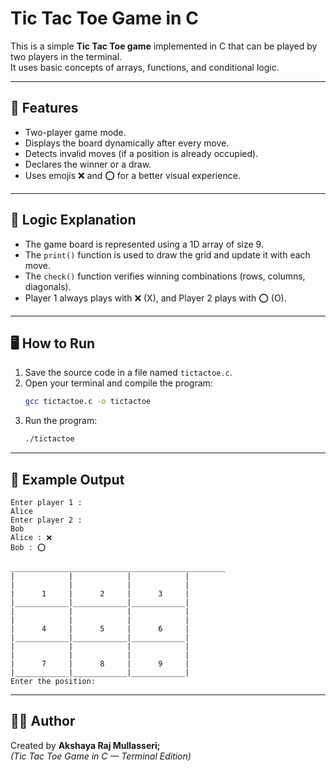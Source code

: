 # Tic Tac Toe Game in C

This is a simple **Tic Tac Toe game** implemented in C that can be played by two players in the terminal.  
It uses basic concepts of arrays, functions, and conditional logic.

---

## 🧩 Features
- Two-player game mode.
- Displays the board dynamically after every move.
- Detects invalid moves (if a position is already occupied).
- Declares the winner or a draw.
- Uses emojis ❌ and ⭕ for a better visual experience.

---

## 🧠 Logic Explanation
- The game board is represented using a 1D array of size 9.
- The `print()` function is used to draw the grid and update it with each move.
- The `check()` function verifies winning combinations (rows, columns, diagonals).
- Player 1 always plays with ❌ (X), and Player 2 plays with ⭕ (O).

---

## 🖥️ How to Run
1. Save the source code in a file named `tictactoe.c`.
2. Open your terminal and compile the program:
   ```bash
   gcc tictactoe.c -o tictactoe
   ```
3. Run the program:
   ```bash
   ./tictactoe
   ```

---

## 🏁 Example Output
```
Enter player 1 :
Alice
Enter player 2 :
Bob
Alice : ❌
Bob : ⭕

________________________________________________
|            |            |            |
|            |            |            |
|      1     |      2     |      3     |
|____________|____________|____________|
|            |            |            |
|            |            |            |
|      4     |      5     |      6     |
|____________|____________|____________|
|            |            |            |
|            |            |            |
|      7     |      8     |      9     |
|____________|____________|____________|
Enter the position:
```

---

## 🧑‍💻 Author
Created by **Akshaya Raj Mullasseri;**  
*(Tic Tac Toe Game in C — Terminal Edition)*
